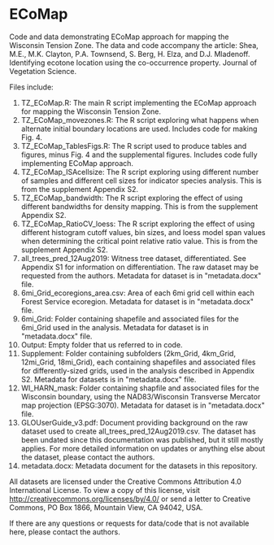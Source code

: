 # ECoMap
Code and data demonstrating ECoMap approach for mapping the Wisconsin Tension Zone. The data and code accompany the article: Shea, M.E., M.K. Clayton, P.A. Townsend, S. Berg, H. Elza, and D.J. Mladenoff. Identifying ecotone location using the co-occurrence property. Journal of Vegetation Science.

Files include:  
1. TZ_ECoMap.R: The main R script implementing the ECoMap approach for mapping the Wisconsin Tension Zone.
2. TZ_ECoMap_movezones.R: The R script exploring what happens when alternate initial boundary locations are used. Includes code for making Fig. 4. 
3. TZ_ECoMap_TablesFigs.R: The R script used to produce tables and figures, minus Fig. 4 and the supplemental figures. Includes code fully implementing ECoMap approach.
4. TZ_ECoMap_ISAcellsize: The R script exploring using different number of samples and different cell sizes for indicator species analysis. This is from the supplement Appendix S2.
5. TZ_ECoMap_bandwidth: The R script exploring the effect of using different bandwidths for density mapping. This is from the supplement Appendix S2.
6. TZ_ECoMap_RatioCV_loess: The R script exploring the effect of using different histogram cutoff values, bin sizes, and loess model span values when determining the critical point relative ratio value. This is from the supplement Appendix S2.
7. all_trees_pred_12Aug2019: Witness tree dataset, differentiated. See Appendix S1 for information on differentiation. The raw dataset may be requested from the authors. Metadata for dataset is in "metadata.docx" file.
8. 6mi_Grid_ecoregions_area.csv: Area of each 6mi grid cell within each Forest Service ecoregion. Metadata for dataset is in "metadata.docx" file.
9. 6mi_Grid: Folder containing shapefile and associated files for the 6mi_Grid used in the analysis. Metadata for dataset is in "metadata.docx" file.
10. Output: Empty folder that us referred to in code.
11. Supplement: Folder containing subfolders (2km_Grid, 4km_Grid, 12mi_Grid, 18mi_Grid), each containing shapefiles and associated files for differently-sized grids, used in the analysis described in Appendix S2. Metadata for datasets is in "metadata.docx" file.
12. WI_HARN_mask: Folder containing shapfile and associated files for the Wisconsin boundary, using the NAD83/Wisconsin Transverse Mercator map projection (EPSG:3070). Metadata for dataset is in "metadata.docx" file.
13. GLOUserGuide_v3.pdf: Document providing background on the raw dataset used to create all_trees_pred_12Aug2019.csv. The dataset has been undated since this documentation was published, but it still mostly applies. For more detailed information on updates or anything else about the dataset, please contact the authors.
14. metadata.docx: Metadata document for the datasets in this repository.

All datasets are licensed under the Creative Commons Attribution 4.0 International License. To view a copy of this license, visit http://creativecommons.org/licenses/by/4.0/ or send a letter to Creative Commons, PO Box 1866, Mountain View, CA 94042, USA. 

If there are any questions or requests for data/code that is not available here, please contact the authors.

